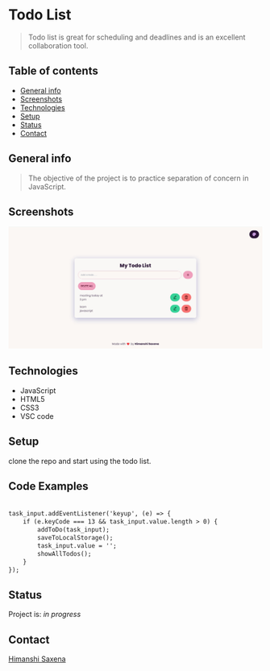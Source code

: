 # Todo List

> Todo list is great for scheduling and deadlines and is an excellent collaboration tool. 

## Table of contents

- [General info](#general-info)
- [Screenshots](#screenshots)
- [Technologies](#technologies)
- [Setup](#setup)
- [Status](#status)
- [Contact](#contact)

## General info

> The objective of the project is to practice separation of concern in JavaScript.

## Screenshots

![Example screenshot](./planning/Screenshot.jpg)

## Technologies

- JavaScript
- HTML5
- CSS3
- VSC code

## Setup

clone the repo and start using the todo list.

## Code Examples

```

task_input.addEventListener('keyup', (e) => {
    if (e.keyCode === 13 && task_input.value.length > 0) {
        addToDo(task_input);
        saveToLocalStorage();
        task_input.value = '';
        showAllTodos();
    }
});

```

## Status

Project is: _in progress_

## Contact

[Himanshi Saxena](https://github.com/himanshisaxena)
